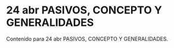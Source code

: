# 24 abr  PASIVOS, CONCEPTO Y GENERALIDADES

Contenido para 24 abr  PASIVOS, CONCEPTO Y GENERALIDADES.